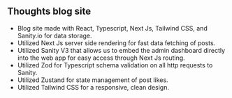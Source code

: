 ## Thoughts blog site
- Blog site made with React, Typescript, Next Js, Tailwind CSS, and Sanity.io for data storage.
- Utilized Next Js server side rendering for fast data fetching of posts. 
- Utilized Sanity V3 that allows us to embed the admin dashboard directly into the web app for easy access through Next Js routing.
- Utilized Zod for Typescript schema validation on all http requests to Sanity.
- Utilized Zustand for state management of post likes.
- Utilized Tailwind CSS for a responsive, clean design.
